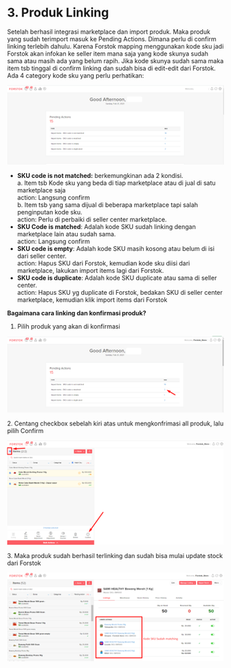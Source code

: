 # 3. Produk Linking

Setelah berhasil integrasi marketplace dan import produk. Maka produk yang sudah terimport masuk ke Pending Actions. Dimana perlu di confirm linking terlebih dahulu. Karena Forstok mapping menggunakan kode sku jadi Forstok akan infokan ke seller item mana saja yang kode skunya sudah sama atau masih ada yang belum rapih. Jika kode skunya sudah sama maka item tsb tinggal di confirm linking dan sudah bisa di edit-edit dari Forstok. Ada 4 category kode sku yang perlu perhatikan:

![](<../../../.gitbook/assets/image (73).png>)

* **SKU code is not matched:** berkemungkinan ada 2 kondisi.\
  a. Item tsb Kode sku yang beda di tiap marketplace atau di jual di satu marketplace saja\
  action: Langsung confirm\
  b. Item tsb yang sama dijual di beberapa marketplace tapi salah penginputan kode sku.\
  action: Perlu di perbaiki di seller center marketplace.
* **SKU Code is matched**: Adalah kode SKU sudah linking dengan marketplace lain atau sudah sama.\
  action: Langsung confirm
* **SKU code is empty**: Adalah kode SKU masih kosong atau belum di isi dari seller center.\
  action: Hapus SKU dari Forstok, kemudian kode sku diisi dari marketplace, lakukan import items lagi dari Forstok.
* **SKU code is duplicate**: Adalah kode SKU duplicate atau sama di seller center.\
  action: Hapus SKU yg duplicate di Forstok, bedakan SKU di seller center marketplace, kemudian klik import items dari Forstok

**Bagaimana cara linking dan konfirmasi produk?**

1. Pilih produk yang akan di konfirmasi

![](<../../../.gitbook/assets/image (283).png>)

2\. Centang checkbox sebelah kiri atas untuk mengkonfrimasi all produk, lalu pilih Confirm

![](<../../../.gitbook/assets/image (30).png>)

3\. Maka produk sudah berhasil terlinking dan sudah bisa mulai update stock dari Forstok

![](<../../../.gitbook/assets/image (3).png>)
